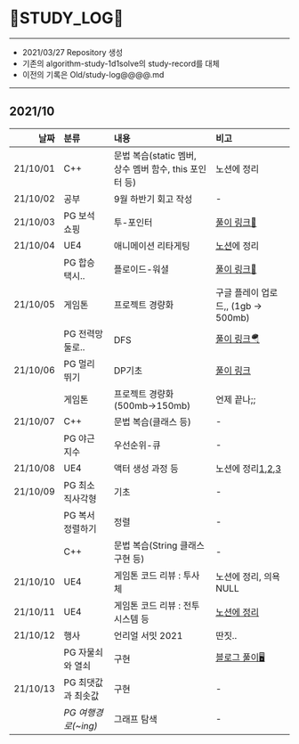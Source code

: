 # 📜STUDY_LOG📜
---
- 2021/03/27 Repository 생성
- 기존의 algorithm-study-1d1solve의 study-record를 대체
- 이전의 기록은 Old/study-log@@@@.md
---
## 2021/10

<div markdown="1">

|날짜|분류|내용|비고|
|----:|:----|:----|:----|
|21/10/01|C++|문법 복습(static 멤버, 상수 멤버 함수, this 포인터 등)|노션에 정리|
|21/10/02|공부|9월 하반기 회고 작성|-|
|21/10/03|PG 보석 쇼핑|투-포인터|[풀이 링크📖](https://blog.naver.com/uss425/222525298818)|
|21/10/04|UE4|애니메이션 리타게팅|[노션](https://oriburger.notion.site/d23df07297194d5bbbc40d4c95adda13)에 정리|
||PG 합승 택시..|플로이드-워셜|[풀이 링크📜](https://blog.naver.com/uss425/222526376914)|
|21/10/05|게임톤|프로젝트 경량화|구글 플레이 업로드,, (1gb -> 500mb)|
||PG 전력망 둘로..|DFS|[풀이 링크🪂](https://blog.naver.com/uss425/222527346839)|
|21/10/06|PG 멀리 뛰기|DP기초|[풀이 링크](https://blog.naver.com/uss425/222528602487)|
||게임톤|프로젝트 경량화 (500mb->150mb)|언제 끝나;;|
|21/10/07|C++|문법 복습(클래스 등)|-|
||PG 야근 지수|우선순위-큐|-|
|21/10/08|UE4|액터 생성 과정 등|노션에 정리[1](https://www.notion.so/oriburger/3-Back-bfcfd232c20b4bc2ad59e4d9f6225f3d),[2](https://www.notion.so/oriburger/UPROPERTY-UFUNCTION-cc1d70eafbf24c678fac42c154ea5b09),[3](https://www.notion.so/oriburger/2607c7c236974bdc87347b81c7b73d1b)|
|21/10/09|PG 최소 직사각형|기초|-|
||PG 복서 정렬하기|정렬|-|
||C++|문법 복습(String 클래스 구현 등)|-|
|21/10/10|UE4|게임톤 코드 리뷰 : 투사체|노션에 정리, 의욕NULL|
|21/10/11|UE4|게임톤 코드 리뷰 : 전투 시스템 등|[노션에 정리](https://www.notion.so/oriburger/6b05827a5c5a49f78428c7db641c73e3)|
|21/10/12|행사|언리얼 서밋 2021|딴짓..|
||PG 자물쇠와 열쇠|구현|[블로그 풀이🖥](https://m.blog.naver.com/uss425/222534872009)|
|21/10/13|PG 최댓값과 최솟값|구현|-|
||*PG 여행경로(~ing)*|그래프 탐색|-|
</div>
